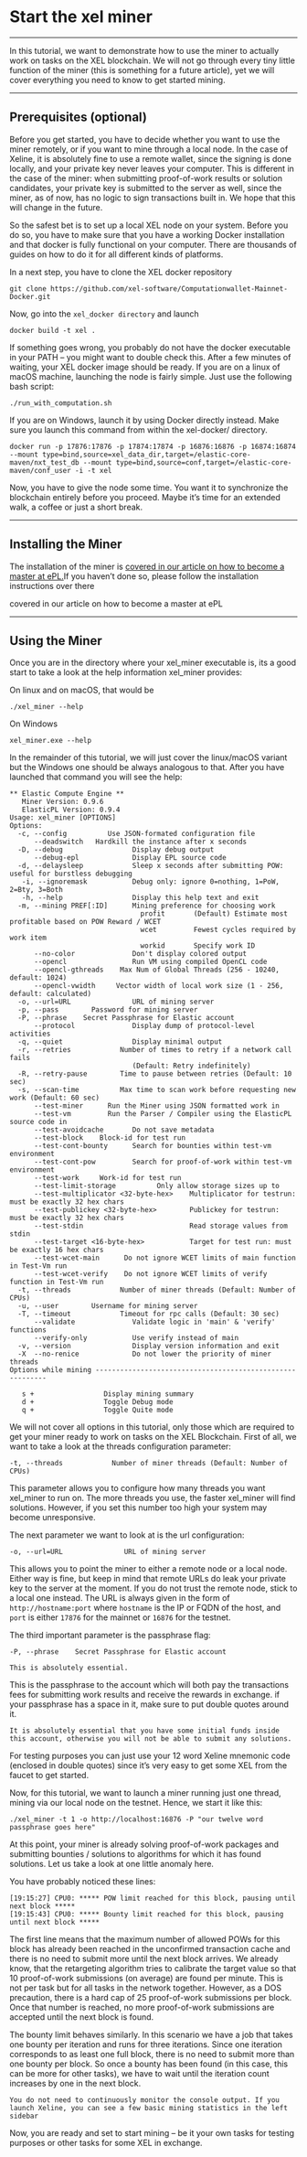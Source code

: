 <!-- TITLE: Start The Xel Miner -->
<!-- SUBTITLE: A quick summary of Start The Xel Miner -->

# Start the xel miner
-----
In this tutorial, we want to demonstrate how to use the miner to actually work on tasks on the XEL blockchain. We will not go through every tiny little function of the miner (this is something for a future article), yet we will cover everything you need to know to get started mining.

-----

Prerequisites (optional)
-----
Before you get started, you have to decide whether you want to use the miner remotely, or if you want to mine through a local node. In the case of Xeline, it is absolutely fine to use a remote wallet, since the signing is done locally, and your private key never leaves your computer. This is different in the case of the miner: when submitting proof-of-work results or solution candidates, your private key is submitted to the server as well, since the miner, as of now, has no logic to sign transactions built in. We hope that this will change in the future.

So the safest bet is to set up a local XEL node on your system. Before you do so, you have to make sure that you have a working Docker installation and that docker is fully functional on your computer. There are thousands of guides on how to do it for all different kinds of platforms.

In a next step, you have to clone the XEL docker repository

```text
git clone https://github.com/xel-software/Computationwallet-Mainnet-Docker.git
```

Now, go into the `xel_docker directory` and launch

```text
docker build -t xel .
```

If something goes wrong, you probably do not have the docker executable in your PATH – you might want to double check this. After a few minutes of waiting, your XEL docker image should be ready. If you are on a linux of macOS machine, launching the node is fairly simple. Just use the following bash script:

```text
./run_with_computation.sh
```

If you are on Windows, launch it by using Docker directly instead. Make sure you launch this command from within the xel-docker/ directory.

```text
docker run -p 17876:17876 -p 17874:17874 -p 16876:16876 -p 16874:16874 --mount type=bind,source=xel_data_dir,target=/elastic-core-maven/nxt_test_db --mount type=bind,source=conf,target=/elastic-core-maven/conf_user -i -t xel
```

Now, you have to give the node some time. You want it to synchronize the blockchain entirely before you proceed. Maybe it’s time for an extended walk, a coffee or just a short break.

-----
Installing the Miner
-----
<p> The installation of the miner is <a href="home#elastic-pl-e-pl">covered in our article on how to become a master at ePL.<a>If you haven’t done so, please follow the installation instructions over there</a></p>
 covered in our article on how to become a master at ePL

-----

Using the Miner
-----

Once you are in the directory where your xel_miner executable is, its a good start to take a look at the help information xel_miner provides:

On linux and on macOS, that would be

```text
./xel_miner --help
```

On Windows


```text
xel_miner.exe --help
```

In the remainder of this tutorial, we will just cover the linux/macOS variant but the Windows one should be always analogous to that. After you have launched that command you will see the help:


```text
** Elastic Compute Engine **
   Miner Version: 0.9.6
   ElasticPL Version: 0.9.4
Usage: xel_miner [OPTIONS]
Options:
  -c, --config          Use JSON-formated configuration file
      --deadswitch   Hardkill the instance after x seconds
  -D, --debug                 Display debug output
      --debug-epl             Display EPL source code
  -d, --delaysleep	     	  Sleep x seconds after submitting POW: useful for burstless debugging
   -i, --ignoremask			  Debug only: ignore 0=nothing, 1=PoW, 2=Bty, 3=Both
   -h, --help                 Display this help text and exit
  -m, --mining PREF[:ID]      Mining preference for choosing work
                                profit       (Default) Estimate most profitable based on POW Reward / WCET
                                wcet         Fewest cycles required by work item
                                workid		 Specify work ID
      --no-color              Don't display colored output
      --opencl	              Run VM using compiled OpenCL code
      --opencl-gthreads    Max Num of Global Threads (256 - 10240, default: 1024)
      --opencl-vwidth 	  Vector width of local work size (1 - 256, default: calculated)
  -o, --url=URL               URL of mining server
  -p, --pass        Password for mining server
  -P, --phrase    Secret Passphrase for Elastic account
      --protocol              Display dump of protocol-level activities
  -q, --quiet                 Display minimal output
  -r, --retries            Number of times to retry if a network call fails
                              (Default: Retry indefinitely)
  -R, --retry-pause        Time to pause between retries (Default: 10 sec)
  -s, --scan-time          Max time to scan work before requesting new work (Default: 60 sec)
  	  --test-miner      Run the Miner using JSON formatted work in 
      --test-vm         Run the Parser / Compiler using the ElasticPL source code in 
	  --test-avoidcache   	  Do not save metadata
      --test-block 	  Block-id for test run
	  --test-cont-bounty      Search for bounties within test-vm environment
	  --test-cont-pow         Search for proof-of-work within test-vm environment
	  --test-work 	  Work-id for test run
	  --test-limit-storage 			Only allow storage sizes up to 
	  --test-multiplicator <32-byte-hex>	Multiplicator for testrun: must be exactly 32 hex chars
	  --test-publickey <32-byte-hex>		Publickey for testrun: must be exactly 32 hex chars
	  --test-stdin		                    Read storage values from stdin
	  --test-target <16-byte-hex>		    Target for test run: must be exactly 16 hex chars
	  --test-wcet-main 		Do not ignore WCET limits of main function in Test-Vm run
	  --test-wcet-verify 	Do not ignore WCET limits of verify function in Test-Vm run
  -t, --threads            Number of miner threads (Default: Number of CPUs)
  -u, --user        Username for mining server
  -T, --timeout            Timeout for rpc calls (Default: 30 sec)
      --validate              Validate logic in 'main' & 'verify' functions
	  --verify-only           Use verify instead of main
  -v, --version               Display version information and exit
  -X  --no-renice             Do not lower the priority of miner threads
Options while mining ----------------------------------------------------------

   s +                 Display mining summary
   d +                 Toggle Debug mode
   q +                 Toggle Quite mode
```

We will not cover all options in this tutorial, only those which are required to get your miner ready to work on tasks on the XEL Blockchain. First of all, we want to take a look at the threads configuration parameter:


```text
-t, --threads            Number of miner threads (Default: Number of CPUs)
```

This parameter allows you to configure how many threads you want xel_miner to run on. The more threads you use, the faster xel_miner will find solutions. However, if you set this number too high your system may become unresponsive.

The next parameter we want to look at is the url configuration:


```text
-o, --url=URL               URL of mining server
```

This allows you to point the miner to either a remote node or a local node. Either way is fine, but keep in mind that remote URLs do leak your private key to the server at the moment. If you do not trust the remote node, stick to a local one instead. The URL is always given in the form of `http://hostname:port` where `hostname` is the IP or FQDN of the host, and `port` is either `17876` for the mainnet or `16876` for the testnet.

The third important parameter is the passphrase flag:


```text
-P, --phrase    Secret Passphrase for Elastic account
```

`This is absolutely essential. `

This is the passphrase to the account which will both pay the transactions fees for submitting work results and receive the rewards in exchange. if your passphrase has a space in it, make sure to put double quotes around it. 

`It is absolutely essential that you have some initial funds inside this account, otherwise you will not be able to submit any solutions. `

For testing purposes you can just use your 12 word Xeline mnemonic code (enclosed in double quotes) since it’s very easy to get some XEL from the faucet to get started.

Now, for this tutorial, we want to launch a miner running just one thread, mining via our local node on the testnet. Hence, we start it like this:


```text
./xel_miner -t 1 -o http://localhost:16876 -P "our twelve word passphrase goes here"
```

At this point, your miner is already solving proof-of-work packages and submitting bounties / solutions to algorithms for which it has found solutions. Let us take a look at one little anomaly here.

You have probably noticed these lines:


```text
[19:15:27] CPU0: ***** POW limit reached for this block, pausing until next block *****
[19:15:43] CPU0: ***** Bounty limit reached for this block, pausing until next block *****
```

The first line means that the maximum number of allowed POWs for this block has already been reached in the unconfirmed transaction cache and there is no need to submit more until the next block arrives. We already know, that the retargeting algorithm tries to calibrate the target value so that 10 proof-of-work submissions (on average) are found per minute. This is not per task but for all tasks in the network together. However, as a DOS precaution, there is a hard cap of 25 proof-of-work submissions per block. Once that number is reached, no more proof-of-work submissions are accepted until the next block is found.

The bounty limit behaves similarly. In this scenario we have a job that takes one bounty per iteration and runs for three iterations. Since one iteration corresponds to as least one full block, there is no need to submit more than one bounty per block. So once a bounty has been found (in this case, this can be more for other tasks), we have to wait until the iteration count increases by one in the next block.

`You do not need to continuously monitor the console output. If you launch Xeline, you can see a few basic mining statistics in the left sidebar`

Now, you are ready and set to start mining – be it your own tasks for testing purposes or other tasks for some XEL in exchange.
